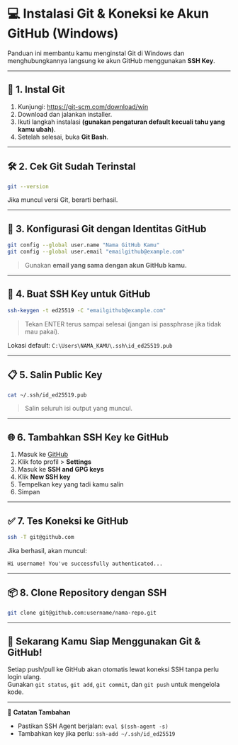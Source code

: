 # 💻 Instalasi Git & Koneksi ke Akun GitHub (Windows)

Panduan ini membantu kamu menginstal Git di Windows dan menghubungkannya langsung ke akun GitHub menggunakan **SSH Key**.

---

## 🧩 1. Instal Git

1. Kunjungi: https://git-scm.com/download/win
2. Download dan jalankan installer.
3. Ikuti langkah instalasi **(gunakan pengaturan default kecuali tahu yang kamu ubah)**.
4. Setelah selesai, buka **Git Bash**.

---

## 🛠️ 2. Cek Git Sudah Terinstal

```bash
git --version
```

Jika muncul versi Git, berarti berhasil.

---

## 👤 3. Konfigurasi Git dengan Identitas GitHub

```bash
git config --global user.name "Nama GitHub Kamu"
git config --global user.email "emailgithub@example.com"
```

> Gunakan **email yang sama dengan akun GitHub kamu.**

---

## 🔐 4. Buat SSH Key untuk GitHub

```bash
ssh-keygen -t ed25519 -C "emailgithub@example.com"
```

> Tekan ENTER terus sampai selesai (jangan isi passphrase jika tidak mau pakai).

Lokasi default: `C:\Users\NAMA_KAMU\.ssh\id_ed25519.pub`

---

## 📋 5. Salin Public Key

```bash
cat ~/.ssh/id_ed25519.pub
```

> Salin seluruh isi output yang muncul.

---

## 🌐 6. Tambahkan SSH Key ke GitHub

1. Masuk ke [GitHub](https://github.com)
2. Klik foto profil > **Settings**
3. Masuk ke **SSH and GPG keys**
4. Klik **New SSH key**
5. Tempelkan key yang tadi kamu salin
6. Simpan

---

## ✅ 7. Tes Koneksi ke GitHub

```bash
ssh -T git@github.com
```

Jika berhasil, akan muncul:

```
Hi username! You've successfully authenticated...
```

---

## 📦 8. Clone Repository dengan SSH

```bash
git clone git@github.com:username/nama-repo.git
```

---

## 🚀 Sekarang Kamu Siap Menggunakan Git & GitHub!

Setiap push/pull ke GitHub akan otomatis lewat koneksi SSH tanpa perlu login ulang.  
Gunakan `git status`, `git add`, `git commit`, dan `git push` untuk mengelola kode.

---

📌 **Catatan Tambahan**
- Pastikan SSH Agent berjalan: `eval $(ssh-agent -s)`
- Tambahkan key jika perlu: `ssh-add ~/.ssh/id_ed25519`
